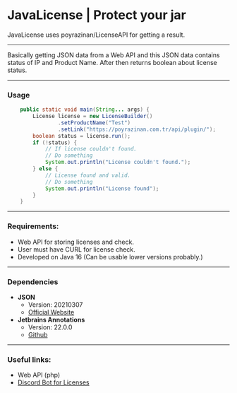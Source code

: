 # JavaLicense | Protect your jar

JavaLicense uses poyrazinan/LicenseAPI for getting a result.

---

Basically getting JSON data from a Web API and this JSON data contains status of IP and Product Name. 
After then returns boolean about license status.

---

### Usage
```java
    public static void main(String... args) {
        License license = new LicenseBuilder()
                .setProductName("Test")
                .setLink("https://poyrazinan.com.tr/api/plugin/");
        boolean status = license.run();
        if (!status) {
            // If license couldn't found.
            // Do something
            System.out.println("License couldn't found.");
        } else {
            // License found and valid.
            // Do something
            System.out.println("License found");
        }
    }
```

---

### Requirements:

* Web API for storing licenses and check.
* User must have CURL for license check.
* Developed on Java 16 (Can be usable lower versions probably.)

---

### Dependencies

- **JSON**
  - Version: 20210307
  - [Official Website](https://www.json.org/json-en.html)
- **Jetbrains Annotations**
  - Version: 22.0.0
  - [Github](https://github.com/JetBrains/java-annotations)

---

### Useful links:
* Web API (php)
* [Discord Bot for Licenses](https://github.com/poyrazinan/GeikPlugins-Discord-Bot)